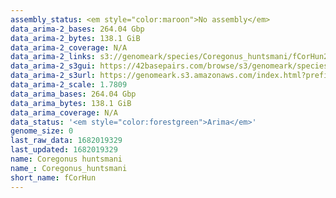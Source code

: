 ```yaml
---
assembly_status: <em style="color:maroon">No assembly</em>
data_arima-2_bases: 264.04 Gbp
data_arima-2_bytes: 138.1 GiB
data_arima-2_coverage: N/A
data_arima-2_links: s3://genomeark/species/Coregonus_huntsmani/fCorHun2/genomic_data/arima/<br>
data_arima-2_s3gui: https://42basepairs.com/browse/s3/genomeark/species/Coregonus_huntsmani/fCorHun2/genomic_data/arima/
data_arima-2_s3url: https://genomeark.s3.amazonaws.com/index.html?prefix=species/Coregonus_huntsmani/fCorHun2/genomic_data/arima/
data_arima-2_scale: 1.7809
data_arima_bases: 264.04 Gbp
data_arima_bytes: 138.1 GiB
data_arima_coverage: N/A
data_status: '<em style="color:forestgreen">Arima</em>'
genome_size: 0
last_raw_data: 1682019329
last_updated: 1682019329
name: Coregonus huntsmani
name_: Coregonus_huntsmani
short_name: fCorHun
---
```


